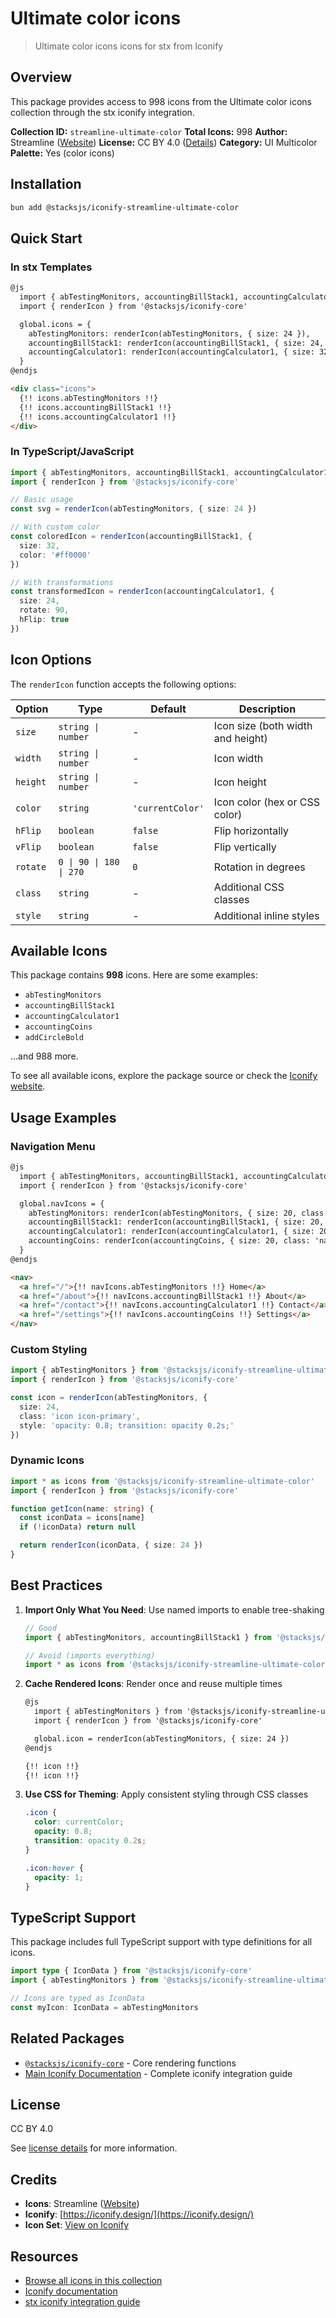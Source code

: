 # Ultimate color icons

> Ultimate color icons icons for stx from Iconify

## Overview

This package provides access to 998 icons from the Ultimate color icons collection through the stx iconify integration.

**Collection ID:** `streamline-ultimate-color`
**Total Icons:** 998
**Author:** Streamline ([Website](https://github.com/webalys-hq/streamline-vectors))
**License:** CC BY 4.0 ([Details](https://creativecommons.org/licenses/by/4.0/))
**Category:** UI Multicolor
**Palette:** Yes (color icons)

## Installation

```bash
bun add @stacksjs/iconify-streamline-ultimate-color
```

## Quick Start

### In stx Templates

```html
@js
  import { abTestingMonitors, accountingBillStack1, accountingCalculator1 } from '@stacksjs/iconify-streamline-ultimate-color'
  import { renderIcon } from '@stacksjs/iconify-core'

  global.icons = {
    abTestingMonitors: renderIcon(abTestingMonitors, { size: 24 }),
    accountingBillStack1: renderIcon(accountingBillStack1, { size: 24, color: '#4a90e2' }),
    accountingCalculator1: renderIcon(accountingCalculator1, { size: 32 })
  }
@endjs

<div class="icons">
  {!! icons.abTestingMonitors !!}
  {!! icons.accountingBillStack1 !!}
  {!! icons.accountingCalculator1 !!}
</div>
```

### In TypeScript/JavaScript

```typescript
import { abTestingMonitors, accountingBillStack1, accountingCalculator1 } from '@stacksjs/iconify-streamline-ultimate-color'
import { renderIcon } from '@stacksjs/iconify-core'

// Basic usage
const svg = renderIcon(abTestingMonitors, { size: 24 })

// With custom color
const coloredIcon = renderIcon(accountingBillStack1, {
  size: 32,
  color: '#ff0000'
})

// With transformations
const transformedIcon = renderIcon(accountingCalculator1, {
  size: 24,
  rotate: 90,
  hFlip: true
})
```

## Icon Options

The `renderIcon` function accepts the following options:

| Option | Type | Default | Description |
|--------|------|---------|-------------|
| `size` | `string \| number` | - | Icon size (both width and height) |
| `width` | `string \| number` | - | Icon width |
| `height` | `string \| number` | - | Icon height |
| `color` | `string` | `'currentColor'` | Icon color (hex or CSS color) |
| `hFlip` | `boolean` | `false` | Flip horizontally |
| `vFlip` | `boolean` | `false` | Flip vertically |
| `rotate` | `0 \| 90 \| 180 \| 270` | `0` | Rotation in degrees |
| `class` | `string` | - | Additional CSS classes |
| `style` | `string` | - | Additional inline styles |

## Available Icons

This package contains **998** icons. Here are some examples:

- `abTestingMonitors`
- `accountingBillStack1`
- `accountingCalculator1`
- `accountingCoins`
- `addCircleBold`

...and 988 more.

To see all available icons, explore the package source or check the [Iconify website](https://icon-sets.iconify.design/streamline-ultimate-color/).

## Usage Examples

### Navigation Menu

```html
@js
  import { abTestingMonitors, accountingBillStack1, accountingCalculator1, accountingCoins } from '@stacksjs/iconify-streamline-ultimate-color'
  import { renderIcon } from '@stacksjs/iconify-core'

  global.navIcons = {
    abTestingMonitors: renderIcon(abTestingMonitors, { size: 20, class: 'nav-icon' }),
    accountingBillStack1: renderIcon(accountingBillStack1, { size: 20, class: 'nav-icon' }),
    accountingCalculator1: renderIcon(accountingCalculator1, { size: 20, class: 'nav-icon' }),
    accountingCoins: renderIcon(accountingCoins, { size: 20, class: 'nav-icon' })
  }
@endjs

<nav>
  <a href="/">{!! navIcons.abTestingMonitors !!} Home</a>
  <a href="/about">{!! navIcons.accountingBillStack1 !!} About</a>
  <a href="/contact">{!! navIcons.accountingCalculator1 !!} Contact</a>
  <a href="/settings">{!! navIcons.accountingCoins !!} Settings</a>
</nav>
```

### Custom Styling

```typescript
import { abTestingMonitors } from '@stacksjs/iconify-streamline-ultimate-color'
import { renderIcon } from '@stacksjs/iconify-core'

const icon = renderIcon(abTestingMonitors, {
  size: 24,
  class: 'icon icon-primary',
  style: 'opacity: 0.8; transition: opacity 0.2s;'
})
```

### Dynamic Icons

```typescript
import * as icons from '@stacksjs/iconify-streamline-ultimate-color'
import { renderIcon } from '@stacksjs/iconify-core'

function getIcon(name: string) {
  const iconData = icons[name]
  if (!iconData) return null

  return renderIcon(iconData, { size: 24 })
}
```

## Best Practices

1. **Import Only What You Need**: Use named imports to enable tree-shaking
   ```typescript
   // Good
   import { abTestingMonitors, accountingBillStack1 } from '@stacksjs/iconify-streamline-ultimate-color'

   // Avoid (imports everything)
   import * as icons from '@stacksjs/iconify-streamline-ultimate-color'
   ```

2. **Cache Rendered Icons**: Render once and reuse multiple times
   ```html
   @js
     import { abTestingMonitors } from '@stacksjs/iconify-streamline-ultimate-color'
     import { renderIcon } from '@stacksjs/iconify-core'

     global.icon = renderIcon(abTestingMonitors, { size: 24 })
   @endjs

   {!! icon !!}
   {!! icon !!}
   ```

3. **Use CSS for Theming**: Apply consistent styling through CSS classes
   ```css
   .icon {
     color: currentColor;
     opacity: 0.8;
     transition: opacity 0.2s;
   }

   .icon:hover {
     opacity: 1;
   }
   ```

## TypeScript Support

This package includes full TypeScript support with type definitions for all icons.

```typescript
import type { IconData } from '@stacksjs/iconify-core'
import { abTestingMonitors } from '@stacksjs/iconify-streamline-ultimate-color'

// Icons are typed as IconData
const myIcon: IconData = abTestingMonitors
```

## Related Packages

- [`@stacksjs/iconify-core`](../iconify-core) - Core rendering functions
- [Main Iconify Documentation](../../docs/iconify.md) - Complete iconify integration guide

## License

CC BY 4.0

See [license details](https://creativecommons.org/licenses/by/4.0/) for more information.

## Credits

- **Icons**: Streamline ([Website](https://github.com/webalys-hq/streamline-vectors))
- **Iconify**: [https://iconify.design/](https://iconify.design/)
- **Icon Set**: [View on Iconify](https://icon-sets.iconify.design/streamline-ultimate-color/)

## Resources

- [Browse all icons in this collection](https://icon-sets.iconify.design/streamline-ultimate-color/)
- [Iconify documentation](https://iconify.design/docs/)
- [stx iconify integration guide](../../docs/iconify.md)
